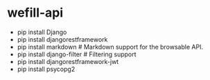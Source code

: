 # wefill-api

- pip install Django
- pip install djangorestframework
- pip install markdown       # Markdown support for the browsable API.
- pip install django-filter  # Filtering support
- pip install djangorestframework-jwt
- pip install psycopg2